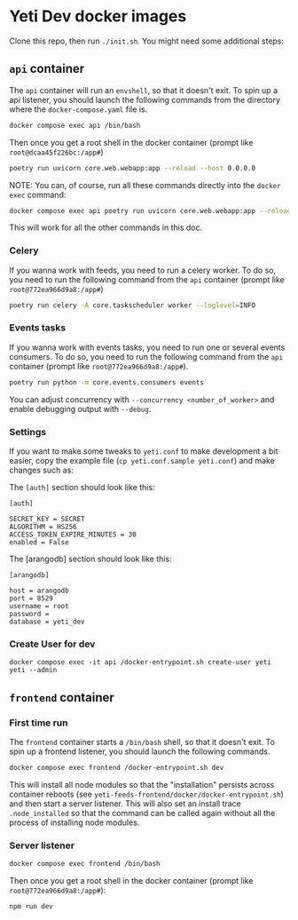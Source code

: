 # Yeti Dev docker images

Clone this repo, then run `./init.sh`. You might need some additional steps:

## `api` container

The `api` container will run an `envshell`, so that it doesn't exit. To spin
up a api listener, you should launch the following commands from the
directory where the `docker-compose.yaml` file is.

```bash
docker compose exec api /bin/bash
```

Then once you get a root shell in the docker container (prompt like
`root@dcaa45f226bc:/app#`)

```bash
poetry run uvicorn core.web.webapp:app --reload --host 0.0.0.0
```

NOTE: You can, of course, run all these commands directly into the `docker exec`
command:

```bash
docker compose exec api poetry run uvicorn core.web.webapp:app --reload --host 0.0.0.0
```

This will work for all the other commands in this doc.

### Celery

If you wanna work with feeds, you need to run a celery worker. To do so, you
need to run the following command from the `api` container (prompt like
`root@772ea966d9a8:/app#`)

```bash
poetry run celery -A core.taskscheduler worker --loglevel=INFO
```

### Events tasks

If you wanna work with events tasks, you need to run one or several events 
consumers. To do so, you need to run the following command from the `api` 
container (prompt like `root@772ea966d9a8:/app#`).

```bash
poetry run python -m core.events.consumers events
```

You can adjust concurrency with `--concurrency <number_of_worker>` and enable
debugging output with `--debug`.

### Settings

If you want to make some tweaks to `yeti.conf` to make development a bit easier, 
copy the example file (`cp yeti.conf.sample yeti.conf`) and make changes such as:

The `[auth]` section should look like this:

```
[auth]

SECRET_KEY = SECRET
ALGORITHM = HS256
ACCESS_TOKEN_EXPIRE_MINUTES = 30
enabled = False
```

The [arangodb] section should look like this:

```
[arangodb]

host = arangodb
port = 8529
username = root
password =
database = yeti_dev
```

### Create User for dev

```
docker compose exec -it api /docker-entrypoint.sh create-user yeti yeti --admin
```
## `frontend` container

### First time run

The `frontend` container starts a `/bin/bash` shell, so that it doesn't exit. To
spin up a frontend listener, you should launch the following commands.

```bash
docker compose exec frontend /docker-entrypoint.sh dev
```

This will install all node modules so that the "installation" persists across
container reboots (see `yeti-feeds-frontend/docker/docker-entrypoint.sh`) and
then start a server listener. This will also set an install trace
`.node_installed` so that the command can be called again without all the
process of installing node modules.

### Server listener

```bash
docker compose exec frontend /bin/bash
```

Then once you get a root shell in the docker container (prompt like
`root@772ea966d9a8:/app#`):

```bash
npm run dev
```
